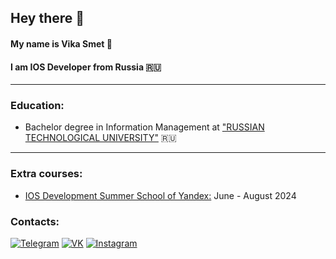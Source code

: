 ## Hey there 👋


#### My name is Vika Smet 🤝 

#### I am IOS Developer from Russia 🇷🇺
---
### Education:
- Bachelor degree in Information Management at ["RUSSIAN TECHNOLOGICAL UNIVERSITY"](https://english.mirea.ru) 🇷🇺
  
---  
### Extra courses:
- [IOS Development Summer School of Yandex:](https://github.com/user-attachments/files/17173927/SMD.Vika.Smet.pdf) June - August 2024
  
### Contacts:
[![Telegram](https://img.shields.io/badge/telegram-1DA1F2?logo=telegram&style=for-the-badge&logoColor=fff)](https://t.me/vikasmet)
[![VK](https://img.shields.io/badge/VK-4b74a2?logo=vk&style=for-the-badge&logoColor=fff)](https://vk.com/v.smet)
[![Instagram](https://img.shields.io/badge/Instagram-fd5342?logo=instagram&style=for-the-badge&logoColor=fff)](https://www.instagram.com/vika__smet/)


